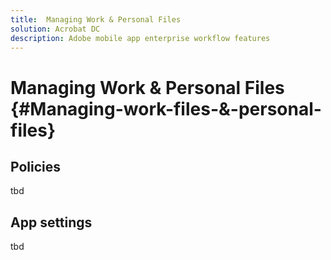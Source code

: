 ```yaml
---
title:  Managing Work & Personal Files
solution: Acrobat DC
description: Adobe mobile app enterprise workflow features
---
```


# Managing Work & Personal Files {#Managing-work-files-&-personal-files}

## Policies

tbd

## App settings

tbd